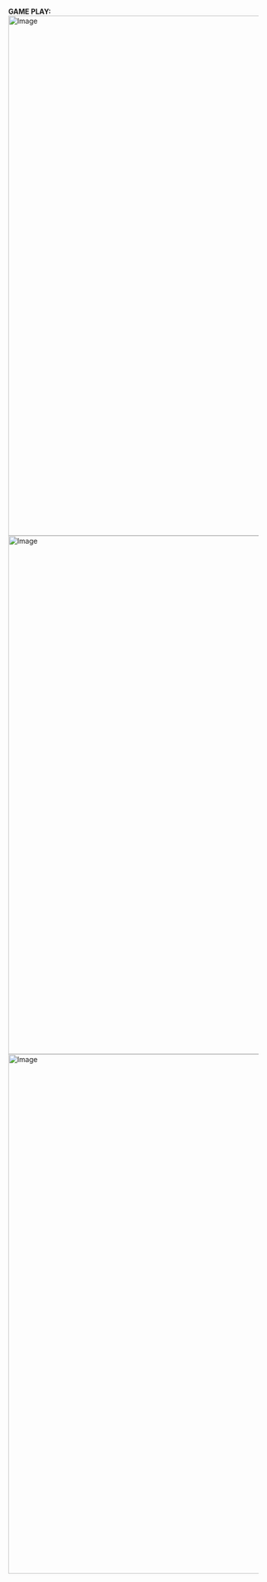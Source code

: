 **GAME PLAY:**
<img width="1919" height="1045" alt="Image" src="https://github.com/user-attachments/assets/60680d70-b66a-4359-89f6-1446917e44b7" />
<img width="1918" height="1042" alt="Image" src="https://github.com/user-attachments/assets/33f5a0b3-307e-417b-a7d8-f245c52824f7" />
<img width="1919" height="1044" alt="Image" src="https://github.com/user-attachments/assets/cd7cea21-29e7-4625-af15-a4326a2c8980" />
